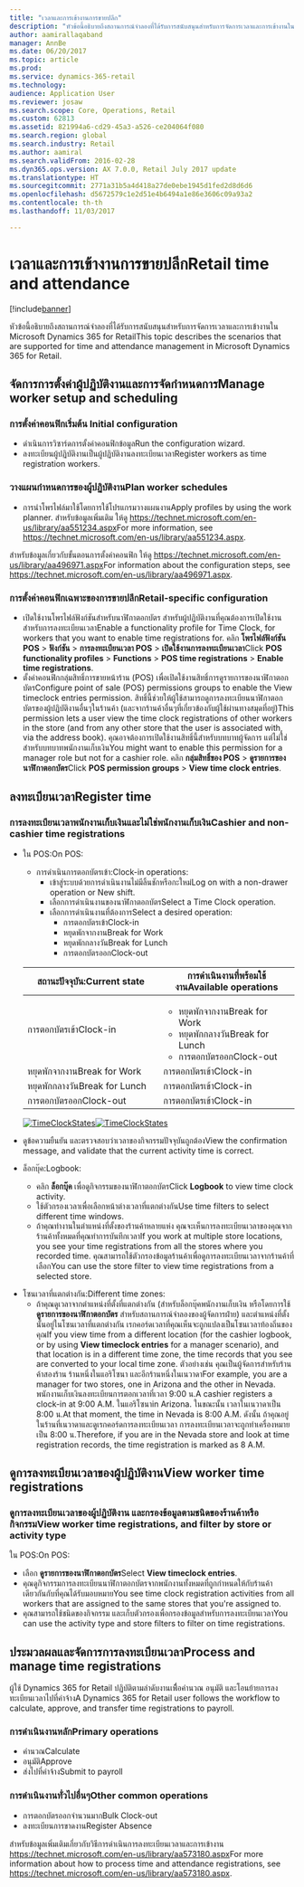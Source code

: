 ```yaml
---
title: "เวลาและการเข้างานการขายปลีก"
description: "หัวข้อนี้อธิบายถึงสถานการณ์จำลองที่ได้รับการสนับสนุนสำหรับการจัดการเวลาและการเข้างานใน Microsoft Dynamics 365 for Retail"
author: aamirallaqaband
manager: AnnBe
ms.date: 06/20/2017
ms.topic: article
ms.prod: 
ms.service: dynamics-365-retail
ms.technology: 
audience: Application User
ms.reviewer: josaw
ms.search.scope: Core, Operations, Retail
ms.custom: 62813
ms.assetid: 821994a6-cd29-45a3-a526-ce204064f080
ms.search.region: global
ms.search.industry: Retail
ms.author: aamiral
ms.search.validFrom: 2016-02-28
ms.dyn365.ops.version: AX 7.0.0, Retail July 2017 update
ms.translationtype: HT
ms.sourcegitcommit: 2771a31b5a4d418a27de0ebe1945d1fed2d8d6d6
ms.openlocfilehash: d5672579c1e2d51e4b6494a1e86e3606c09a93a2
ms.contentlocale: th-th
ms.lasthandoff: 11/03/2017

---
```


# <a name="retail-time-and-attendance"></a><span data-ttu-id="35dfd-103">เวลาและการเข้างานการขายปลีก</span><span class="sxs-lookup"><span data-stu-id="35dfd-103">Retail time and attendance</span></span>

[!include[banner](includes/banner.md)]


<span data-ttu-id="35dfd-104">หัวข้อนี้อธิบายถึงสถานการณ์จำลองที่ได้รับการสนับสนุนสำหรับการจัดการเวลาและการเข้างานใน Microsoft Dynamics 365 for Retail</span><span class="sxs-lookup"><span data-stu-id="35dfd-104">This topic describes the scenarios that are supported for time and attendance management in Microsoft Dynamics 365 for Retail.</span></span> 

<a name="manage-worker-setup-and-scheduling"></a><span data-ttu-id="35dfd-105">จัดการการตั้งค่าผู้ปฏิบัติงานและการจัดกำหนดการ</span><span class="sxs-lookup"><span data-stu-id="35dfd-105">Manage worker setup and scheduling</span></span>
----------------------------------

### <a name="initial-configuration"></a><span data-ttu-id="35dfd-106">การตั้งค่าคอนฟิกเริ่มต้น </span><span class="sxs-lookup"><span data-stu-id="35dfd-106">Initial configuration</span></span>

-   <span data-ttu-id="35dfd-107">ดำเนินการวิซาร์ดการตั้งค่าคอนฟิกข้อมูล</span><span class="sxs-lookup"><span data-stu-id="35dfd-107">Run the configuration wizard.</span></span>
-   <span data-ttu-id="35dfd-108">ลงทะเบียนผู้ปฏิบัติงานเป็นผู้ปฏิบัติงานลงทะเบียนเวลา</span><span class="sxs-lookup"><span data-stu-id="35dfd-108">Register workers as time registration workers.</span></span>

### <a name="plan-worker-schedules"></a><span data-ttu-id="35dfd-109">วางแผนกำหนดการของผู้ปฏิบัติงาน</span><span class="sxs-lookup"><span data-stu-id="35dfd-109">Plan worker schedules</span></span>

-   <span data-ttu-id="35dfd-110">การนำโพรไฟล์มาใช้โดยการใช้โปรแกรมวางแผนงาน</span><span class="sxs-lookup"><span data-stu-id="35dfd-110">Apply profiles by using the work planner.</span></span> <span data-ttu-id="35dfd-111">สำหรับข้อมูลเพิ่มเติม ให้ดู <https://technet.microsoft.com/en-us/library/aa551234.aspx></span><span class="sxs-lookup"><span data-stu-id="35dfd-111">For more information, see <https://technet.microsoft.com/en-us/library/aa551234.aspx>.</span></span>

<span data-ttu-id="35dfd-112">สำหรับข้อมูลเกี่ยวกับขั้นตอนการตั้งค่าคอนฟิก ให้ดู <https://technet.microsoft.com/en-us/library/aa496971.aspx></span><span class="sxs-lookup"><span data-stu-id="35dfd-112">For information about the configuration steps, see <https://technet.microsoft.com/en-us/library/aa496971.aspx>.</span></span>

### <a name="retail-specific-configuration"></a><span data-ttu-id="35dfd-113">การตั้งค่าคอนฟิกเฉพาะของการขายปลีก</span><span class="sxs-lookup"><span data-stu-id="35dfd-113">Retail-specific configuration</span></span>

-   <span data-ttu-id="35dfd-114">เปิดใช้งานโพรไฟล์ฟังก์ชันสำหรับนาฬิกาตอกบัตร สำหรับผู้ปฏิบัติงานที่คุณต้องการเปิดใช้งานสำหรับการลงทะเบียนเวลา</span><span class="sxs-lookup"><span data-stu-id="35dfd-114">Enable a functionality profile for Time Clock, for workers that you want to enable time registrations for.</span></span> <span data-ttu-id="35dfd-115">คลิก **โพรไฟล์ฟังก์ชัน POS** &gt; **ฟังก์ชัน** &gt; **การลงทะเบียนเวลา POS** &gt; **เปิดใช้งานการลงทะเบียนเวลา**</span><span class="sxs-lookup"><span data-stu-id="35dfd-115">Click **POS functionality profiles** &gt; **Functions** &gt; **POS time registrations** &gt; **Enable time registrations**.</span></span>
-   <span data-ttu-id="35dfd-116">ตั้งค่าคอนฟิกกลุ่มสิทธิ์การขายหน้าร้าน (POS) เพื่อเปิดใช้งานสิทธิ์การดูรายการของนาฬิกาตอกบัตร</span><span class="sxs-lookup"><span data-stu-id="35dfd-116">Configure point of sale (POS) permissions groups to enable the View timeclock entries permission.</span></span> <span data-ttu-id="35dfd-117">สิทธิ์นี้ช่วยให้ผู้ใช้สามารถดูการลงทะเบียนนาฬิกาตอกบัตรของผู้ปฏิบัติงานอื่นๆในร้านค้า (และจากร้านค้าอื่นๆที่เกี่ยวข้องกับผู้ใช้ผ่านทางสมุดที่อยู่)</span><span class="sxs-lookup"><span data-stu-id="35dfd-117">This permission lets a user view the time clock registrations of other workers in the store (and from any other store that the user is associated with, via the address book).</span></span> <span data-ttu-id="35dfd-118">คุณอาจต้องการเปิดใช้งานสิทธิ์นี้สำหรับบทบาทผู้จัดการ แต่ไม่ใช่สำหรับบทบาทพนักงานเก็บเงิน</span><span class="sxs-lookup"><span data-stu-id="35dfd-118">You might want to enable this permission for a manager role but not for a cashier role.</span></span> <span data-ttu-id="35dfd-119">คลิก **กลุ่มสิทธิ์ของ POS** &gt; **ดูรายการของนาฬิกาตอกบัตร**</span><span class="sxs-lookup"><span data-stu-id="35dfd-119">Click **POS permission groups** &gt; **View time clock entries**.</span></span>

## <a name="register-time"></a><span data-ttu-id="35dfd-120">ลงทะเบียนเวลา</span><span class="sxs-lookup"><span data-stu-id="35dfd-120">Register time</span></span>
### <a name="cashier-and-non-cashier-time-registrations"></a><span data-ttu-id="35dfd-121">การลงทะเบียนเวลาพนักงานเก็บเงินและไม่ใช่พนักงานเก็บเงิน</span><span class="sxs-lookup"><span data-stu-id="35dfd-121">Cashier and non-cashier time registrations</span></span>

-   <span data-ttu-id="35dfd-122">ใน POS:</span><span class="sxs-lookup"><span data-stu-id="35dfd-122">On POS:</span></span>
    -   <span data-ttu-id="35dfd-123">การดำเนินการตอกบัตรเข้า:</span><span class="sxs-lookup"><span data-stu-id="35dfd-123">Clock-in operations:</span></span>
        -   <span data-ttu-id="35dfd-124">เข้าสู่ระบบด้วยการดำเนินงานไม่มีลิ้นชักหรือกะใหม่</span><span class="sxs-lookup"><span data-stu-id="35dfd-124">Log on with a non-drawer operation or New shift.</span></span>
        -   <span data-ttu-id="35dfd-125">เลือกการดำเนินงานของนาฬิกาตอกบัตร</span><span class="sxs-lookup"><span data-stu-id="35dfd-125">Select a Time Clock operation.</span></span>
        -   <span data-ttu-id="35dfd-126">เลือกการดำเนินงานที่ต้องการ</span><span class="sxs-lookup"><span data-stu-id="35dfd-126">Select a desired operation:</span></span>
            -   <span data-ttu-id="35dfd-127">การตอกบัตรเข้า</span><span class="sxs-lookup"><span data-stu-id="35dfd-127">Clock-in</span></span>
            -   <span data-ttu-id="35dfd-128">หยุดพักจากงาน</span><span class="sxs-lookup"><span data-stu-id="35dfd-128">Break for Work</span></span>
            -   <span data-ttu-id="35dfd-129">หยุดพักกลางวัน</span><span class="sxs-lookup"><span data-stu-id="35dfd-129">Break for Lunch</span></span>
            -   <span data-ttu-id="35dfd-130">การตอกบัตรออก</span><span class="sxs-lookup"><span data-stu-id="35dfd-130">Clock-out</span></span>

    <table>
    <colgroup>
    <col width="50%" />
    <col width="50%" />
    </colgroup>
    <thead>
    <tr class="header">
    <th><span data-ttu-id="35dfd-131">สถานะปัจจุบัน:</span><span class="sxs-lookup"><span data-stu-id="35dfd-131">Current state</span></span></th>
    <th><span data-ttu-id="35dfd-132">การดำเนินงานที่พร้อมใช้งาน</span><span class="sxs-lookup"><span data-stu-id="35dfd-132">Available operations</span></span></th>
    </tr>
    </thead>
    <tbody>
    <tr class="odd">
    <td><span data-ttu-id="35dfd-133">การตอกบัตรเข้า</span><span class="sxs-lookup"><span data-stu-id="35dfd-133">Clock-in</span></span></td>
    <td><ul>
    <li><span data-ttu-id="35dfd-134">หยุดพักจากงาน</span><span class="sxs-lookup"><span data-stu-id="35dfd-134">Break for Work</span></span></li>
    <li><span data-ttu-id="35dfd-135">หยุดพักกลางวัน</span><span class="sxs-lookup"><span data-stu-id="35dfd-135">Break for Lunch</span></span></li>
    <li><span data-ttu-id="35dfd-136">การตอกบัตรออก</span><span class="sxs-lookup"><span data-stu-id="35dfd-136">Clock-out</span></span></li>
    </ul></td>
    </tr>
    <tr class="even">
    <td><span data-ttu-id="35dfd-137">หยุดพักจากงาน</span><span class="sxs-lookup"><span data-stu-id="35dfd-137">Break for Work</span></span></td>
    <td><span data-ttu-id="35dfd-138">การตอกบัตรเข้า</span><span class="sxs-lookup"><span data-stu-id="35dfd-138">Clock-in</span></span></td>
    </tr>
    <tr class="odd">
    <td><span data-ttu-id="35dfd-139">หยุดพักกลางวัน</span><span class="sxs-lookup"><span data-stu-id="35dfd-139">Break for Lunch</span></span></td>
    <td><span data-ttu-id="35dfd-140">การตอกบัตรเข้า</span><span class="sxs-lookup"><span data-stu-id="35dfd-140">Clock-in</span></span></td>
    </tr>
    <tr class="even">
    <td><span data-ttu-id="35dfd-141">การตอกบัตรออก</span><span class="sxs-lookup"><span data-stu-id="35dfd-141">Clock-out</span></span></td>
    <td><span data-ttu-id="35dfd-142">การตอกบัตรเข้า</span><span class="sxs-lookup"><span data-stu-id="35dfd-142">Clock-in</span></span></td>
    </tr>
    </tbody>
    </table>

    <span data-ttu-id="35dfd-143">[![TimeClockStates](./media/timeclockstates.png)](./media/timeclockstates.png)</span><span class="sxs-lookup"><span data-stu-id="35dfd-143">[![TimeClockStates](./media/timeclockstates.png)](./media/timeclockstates.png)</span></span>
-   <span data-ttu-id="35dfd-144">ดูข้อความยืนยัน และตรวจสอบว่าเวลาของกิจกรรมปัจจุบันถูกต้อง</span><span class="sxs-lookup"><span data-stu-id="35dfd-144">View the confirmation message, and validate that the current activity time is correct.</span></span>
-   <span data-ttu-id="35dfd-145">ล็อกบุ๊ค:</span><span class="sxs-lookup"><span data-stu-id="35dfd-145">Logbook:</span></span>
    -   <span data-ttu-id="35dfd-146">คลิก **ล็อกบุ๊ค** เพื่อดูกิจกรรมของนาฬิกาตอกบัตร</span><span class="sxs-lookup"><span data-stu-id="35dfd-146">Click **Logbook** to view time clock activity.</span></span>
    -   <span data-ttu-id="35dfd-147">ใช้ตัวกรองเวลาเพื่อเลือกหน้าต่างเวลาที่แตกต่างกัน</span><span class="sxs-lookup"><span data-stu-id="35dfd-147">Use time filters to select different time windows.</span></span>
    -   <span data-ttu-id="35dfd-148">ถ้าคุณทำงานในตำแหน่งที่ตั้งของร้านค้าหลายแห่ง คุณจะเห็นการลงทะเบียนเวลาของคุณจากร้านค้าทั้งหมดที่คุณทำการบันทึกเวลา</span><span class="sxs-lookup"><span data-stu-id="35dfd-148">If you work at multiple store locations, you see your time registrations from all the stores where you recorded time.</span></span> <span data-ttu-id="35dfd-149">คุณสามารถใช้ตัวกรองข้อมูลร้านค้าเพื่อดูการลงทะเบียนเวลาจากร้านค้าที่เลือก</span><span class="sxs-lookup"><span data-stu-id="35dfd-149">You can use the store filter to view time registrations from a selected store.</span></span>

<!-- -->

-   <span data-ttu-id="35dfd-150">โซนเวลาที่แตกต่างกัน:</span><span class="sxs-lookup"><span data-stu-id="35dfd-150">Different time zones:</span></span>
    -   <span data-ttu-id="35dfd-151">ถ้าคุณดูเวลาจากตำแหน่งที่ตั้งที่แตกต่างกัน (สำหรับล็อกบุ๊คพนักงานเก็บเงิน หรือโดยการใช้ **ดูรายการของนาฬิกาตอกบัตร** สำหรับสถานการณ์จำลองของผู้จัดการฝ่าย) และตำแหน่งที่ตั้งนั้นอยู่ในโซนเวลาที่แตกต่างกัน เรกคอร์ดเวลาที่คุณเห็นจะถูกแปลงเป็นโซนเวลาท้องถิ่นของคุณ</span><span class="sxs-lookup"><span data-stu-id="35dfd-151">If you view time from a different location (for the cashier logbook, or by using **View timeclock entries** for a manager scenario), and that location is in a different time zone, the time records that you see are converted to your local time zone.</span></span> <span data-ttu-id="35dfd-152">ตัวอย่างเช่น คุณเป็นผู้จัดการสำหรับร้านค้าสองร้าน ร้านหนึ่งในแอริโซนา และอีกร้านหนึ่งในเนวาดา</span><span class="sxs-lookup"><span data-stu-id="35dfd-152">For example, you are a manager for two stores, one in Arizona and the other in Nevada.</span></span> <span data-ttu-id="35dfd-153">พนักงานเก็บเงินลงทะเบียนการตอกเวลาที่เวลา 9:00 น.</span><span class="sxs-lookup"><span data-stu-id="35dfd-153">A cashier registers a clock-in at 9:00 A.M.</span></span> <span data-ttu-id="35dfd-154">ในแอริโซนา</span><span class="sxs-lookup"><span data-stu-id="35dfd-154">in Arizona.</span></span> <span data-ttu-id="35dfd-155">ในขณะนั้น เวลาในเนวาดาเป็น 8:00 น.</span><span class="sxs-lookup"><span data-stu-id="35dfd-155">At that moment, the time in Nevada is 8:00 A.M.</span></span> <span data-ttu-id="35dfd-156">ดังนั้น ถ้าคุณอยู่ในร้านที่เนวาดาและดูเรกคอร์ดการลงทะเบียนเวลา การลงทะเบียนเวลาจะถูกทำเครื่องหมายเป็น 8:00 น.</span><span class="sxs-lookup"><span data-stu-id="35dfd-156">Therefore, if you are in the Nevada store and look at time registration records, the time registration is marked as 8 A.M.</span></span>

## <a name="view-worker-time-registrations"></a><span data-ttu-id="35dfd-157">ดูการลงทะเบียนเวลาของผู้ปฏิบัติงาน</span><span class="sxs-lookup"><span data-stu-id="35dfd-157">View worker time registrations</span></span>
### <a name="view-worker-time-registrations-and-filter-by-store-or-activity-type"></a><span data-ttu-id="35dfd-158">ดูการลงทะเบียนเวลาของผู้ปฏิบัติงาน และกรองข้อมูลตามชนิดของร้านค้าหรือกิจกรรม</span><span class="sxs-lookup"><span data-stu-id="35dfd-158">View worker time registrations, and filter by store or activity type</span></span>

<span data-ttu-id="35dfd-159">ใน POS:</span><span class="sxs-lookup"><span data-stu-id="35dfd-159">On POS:</span></span>

-   <span data-ttu-id="35dfd-160">เลือก **ดูรายการของนาฬิกาตอกบัตร**</span><span class="sxs-lookup"><span data-stu-id="35dfd-160">Select **View timeclock entries**.</span></span>
-   <span data-ttu-id="35dfd-161">คุณดูกิจกรรมการลงทะเบียนนาฬิกาตอกบัตรจากพนักงานทั้งหมดที่ถูกกำหนดให้กับร้านค้าเดียวกันกับที่คุณได้รับมอบหมาย</span><span class="sxs-lookup"><span data-stu-id="35dfd-161">You see time clock registration activities from all workers that are assigned to the same stores that you're assigned to.</span></span>
-   <span data-ttu-id="35dfd-162">คุณสามารถใช้ชนิดของกิจกรรม และเก็บตัวกรองเพื่อกรองข้อมูลสำหรับการลงทะเบียนเวลา</span><span class="sxs-lookup"><span data-stu-id="35dfd-162">You can use the activity type and store filters to filter on time registrations.</span></span>

## <a name="process-and-manage-time-registrations"></a><span data-ttu-id="35dfd-163">ประมวลผลและจัดการการลงทะเบียนเวลา</span><span class="sxs-lookup"><span data-stu-id="35dfd-163">Process and manage time registrations</span></span>
<span data-ttu-id="35dfd-164">ผู้ใช้ Dynamics 365 for Retail ปฏิบัติตามลำดับงานเพื่ิอคำนวณ อนุมัติ และโอนย้ายการลงทะเบียนเวลาไปที่ค่าจ้าง</span><span class="sxs-lookup"><span data-stu-id="35dfd-164">A Dynamics 365 for Retail user follows the workflow to calculate, approve, and transfer time registrations to payroll.</span></span>

### <a name="primary-operations"></a><span data-ttu-id="35dfd-165">การดำเนินงานหลัก</span><span class="sxs-lookup"><span data-stu-id="35dfd-165">Primary operations</span></span>

-   <span data-ttu-id="35dfd-166">คำนวณ</span><span class="sxs-lookup"><span data-stu-id="35dfd-166">Calculate</span></span>
-   <span data-ttu-id="35dfd-167">อนุมัติ</span><span class="sxs-lookup"><span data-stu-id="35dfd-167">Approve</span></span>
-   <span data-ttu-id="35dfd-168">ส่งไปที่ค่าจ้าง</span><span class="sxs-lookup"><span data-stu-id="35dfd-168">Submit to payroll</span></span>

### <a name="other-common-operations"></a><span data-ttu-id="35dfd-169">การดำเนินงานทั่วไปอื่นๆ</span><span class="sxs-lookup"><span data-stu-id="35dfd-169">Other common operations</span></span>

-   <span data-ttu-id="35dfd-170">การตอกบัตรออกจำนวนมาก</span><span class="sxs-lookup"><span data-stu-id="35dfd-170">Bulk Clock-out</span></span>
-   <span data-ttu-id="35dfd-171">ลงทะเบียนการขาดงาน</span><span class="sxs-lookup"><span data-stu-id="35dfd-171">Register Absence</span></span>

<span data-ttu-id="35dfd-172">สำหรับข้อมูลเพิ่มเติมเกี่ยวกับวิธีการดำเนินการลงทะเบียนเวลาและการเข้างาน <https://technet.microsoft.com/en-us/library/aa573180.aspx></span><span class="sxs-lookup"><span data-stu-id="35dfd-172">For more information about how to process time and attendance registrations, see <https://technet.microsoft.com/en-us/library/aa573180.aspx>.</span></span>




